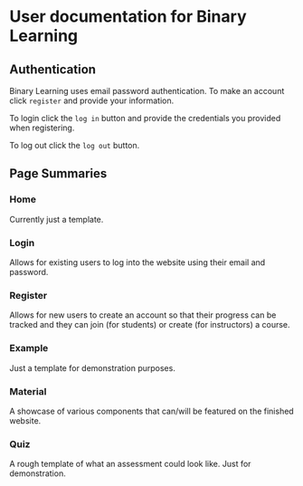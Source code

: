 # User documentation for Binary Learning

## Authentication

Binary Learning uses email password authentication. To make an account click
`register` and provide your information.

To login click the `log in` button and provide the credentials you provided when
registering.

To log out click the `log out` button.

## Page Summaries

### Home   
Currently just a template.   

### Login
Allows for existing users to log into the website using their email and password.   

### Register   
Allows for new users to create an account so that their progress can be tracked and they can join (for students) or create (for instructors) a course.   

### Example   
Just a template for demonstration purposes.   

### Material   
A showcase of various components that can/will be featured on the finished website.   

### Quiz   
A rough template of what an assessment could look like. Just for demonstration.